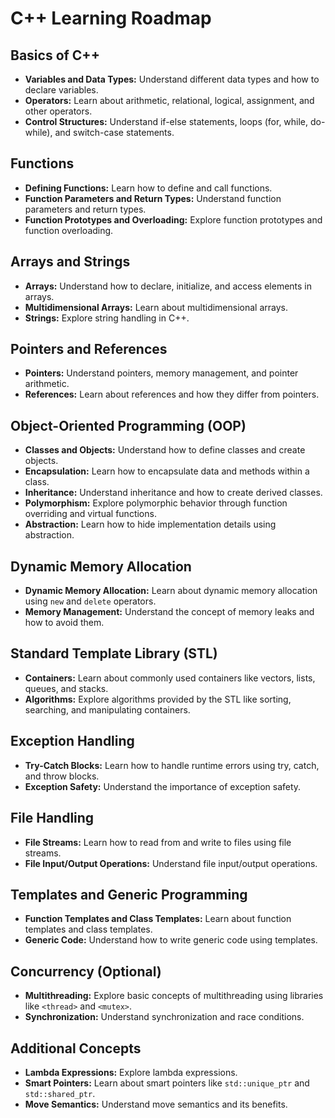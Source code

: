 # C++ Learning Roadmap

## Basics of C++

- **Variables and Data Types:** Understand different data types and how to declare variables.
- **Operators:** Learn about arithmetic, relational, logical, assignment, and other operators.
- **Control Structures:** Understand if-else statements, loops (for, while, do-while), and switch-case statements.

## Functions

- **Defining Functions:** Learn how to define and call functions.
- **Function Parameters and Return Types:** Understand function parameters and return types.
- **Function Prototypes and Overloading:** Explore function prototypes and function overloading.

## Arrays and Strings

- **Arrays:** Understand how to declare, initialize, and access elements in arrays.
- **Multidimensional Arrays:** Learn about multidimensional arrays.
- **Strings:** Explore string handling in C++.

## Pointers and References

- **Pointers:** Understand pointers, memory management, and pointer arithmetic.
- **References:** Learn about references and how they differ from pointers.

## Object-Oriented Programming (OOP)

- **Classes and Objects:** Understand how to define classes and create objects.
- **Encapsulation:** Learn how to encapsulate data and methods within a class.
- **Inheritance:** Understand inheritance and how to create derived classes.
- **Polymorphism:** Explore polymorphic behavior through function overriding and virtual functions.
- **Abstraction:** Learn how to hide implementation details using abstraction.

## Dynamic Memory Allocation

- **Dynamic Memory Allocation:** Learn about dynamic memory allocation using `new` and `delete` operators.
- **Memory Management:** Understand the concept of memory leaks and how to avoid them.

## Standard Template Library (STL)

- **Containers:** Learn about commonly used containers like vectors, lists, queues, and stacks.
- **Algorithms:** Explore algorithms provided by the STL like sorting, searching, and manipulating containers.

## Exception Handling

- **Try-Catch Blocks:** Learn how to handle runtime errors using try, catch, and throw blocks.
- **Exception Safety:** Understand the importance of exception safety.

## File Handling

- **File Streams:** Learn how to read from and write to files using file streams.
- **File Input/Output Operations:** Understand file input/output operations.

## Templates and Generic Programming

- **Function Templates and Class Templates:** Learn about function templates and class templates.
- **Generic Code:** Understand how to write generic code using templates.

## Concurrency (Optional)

- **Multithreading:** Explore basic concepts of multithreading using libraries like `<thread>` and `<mutex>`.
- **Synchronization:** Understand synchronization and race conditions.

## Additional Concepts

- **Lambda Expressions:** Explore lambda expressions.
- **Smart Pointers:** Learn about smart pointers like `std::unique_ptr` and `std::shared_ptr`.
- **Move Semantics:** Understand move semantics and its benefits.
